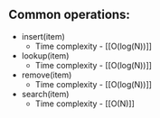 ## Common operations:
* insert(item)
	* Time complexity - [[O(log(N))]]
* lookup(item)
	* Time complexity - [[O(log(N))]]
* remove(item)
	* Time complexity - [[O(log(N))]]
* search(item)
	* Time complexity - [[O(N)]]

